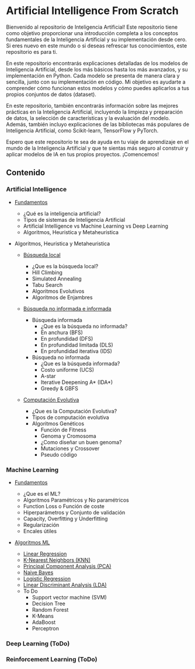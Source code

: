 # Artificial Intelligence From Scratch

Bienvenido al repositorio de Inteligencia Artificial! Este repositorio tiene como objetivo proporcionar una introducción completa a los conceptos fundamentales de la Inteligencia Artificial y su implementación desde cero. Si eres nuevo en este mundo o si deseas refrescar tus conocimientos, este repositorio es para ti.

En este repositorio encontrarás explicaciones detalladas de los modelos de Inteligencia Artificial, desde los más básicos hasta los más avanzados, y su implementación en Python. Cada modelo se presenta de manera clara y sencilla, junto con su implementación en código. Mi objetivo es ayudarte a comprender cómo funcionan estos modelos y cómo puedes aplicarlos a tus propios conjuntos de datos (dataset).

En este repositorio, también encontrarás información sobre las mejores prácticas en la Inteligencia Artificial, incluyendo la limpieza y preparación de datos, la selección de características y la evaluación del modelo. Además, también incluyo explicaciones de las bibliotecas más populares de Inteligencia Artificial, como Scikit-learn, TensorFlow y PyTorch.

Espero que este repositorio te sea de ayuda en tu viaje de aprendizaje en el mundo de la Inteligencia Artificial y que te sientas más seguro al construir y aplicar modelos de IA en tus propios proyectos. ¡Comencemos!

## Contenido

### Artificial Intelligence
* [Fundamentos](https://github.com/yeriel/Artificial_Intelligence_Collection/tree/main/Artificial_Intelligence)
  - ¿Qué es la inteligencia artificial?
  - Tipos de sistemas de Inteligencia Artificial
  - Artificial Intelligence vs Machine Learning vs Deep Learning
  - Algoritmos, Heuristica y Metaheuristica

* Algoritmos, Heuristica y Metaheuristica
  - [Búsqueda local](https://github.com/yeriel/Artificial_Intelligence_Collection/tree/main/Artificial_Intelligence/Busqueda%20local)
    * ¿Que es la búsqueda local?
    * Hill Climbing
    * Simulated Annealing
    * Tabu Search
    * Algoritmos Evolutivos
    * Algoritmos de Enjambres

  - [Búsqueda no informada e informada](https://github.com/yeriel/Artificial_Intelligence_Collection/tree/main/Artificial_Intelligence/Busqueda%20informada)
    * Búsqueda informada
      - ¿Que es la búsqueda no informada?
      - En anchura (BFS)
      - En profundidad (DFS)
      - En profundidad limitada (DLS)
      - En profundidad iterativa (IDS)
    * Búsqueda no informada
      - ¿Que es la búsqueda informada?
      - Costo uniforme (UCS)
      - A-star
      - Iterative Deepening A* (IDA*)
      - Greedy & GBFS

  - [Computación Evolutiva](https://github.com/yeriel/Artificial_Intelligence_Collection/tree/main/Artificial_Intelligence/Computacion%20evolutiva)
    - ¿Que es la Computación Evolutiva?
    - Tipos de computación evolutiva
    - Algoritmos Genéticos
      * Función de Fitness
      * Genoma y Cromosoma
      * ¿Como diseñar un buen genoma?
      * Mutaciones y Crossover
      * Pseudo código


### Machine Learning
* [Fundamentos](https://github.com/yeriel/Artificial_Intelligence_Collection/tree/main/Machine_learning)
  - ¿Que es el ML?
  - Algoritmos Paramétricos y No paramétricos
  - Function Loss o Función de coste
  - Hiperparámetros y Conjunto de validación
  - Capacity, Overfitting y Underfitting
  - Regularización
  - Encales útiles

* [Algoritmos ML](https://github.com/yeriel/Artificial_Intelligence_Collection/tree/main/Machine_learning/Algoritmos)
  - [Linear Regression](https://github.com/yeriel/Artificial_Intelligence_Collection/tree/main/Machine_learning/Algoritmos/Linear%20Regression) 
  - [K-Nearest Neighbors (KNN)](https://github.com/yeriel/Artificial_Intelligence_Collection/tree/main/Machine_learning/Algoritmos/KNN)
  - [Principal Component Analysis (PCA)](https://github.com/yeriel/Artificial_Intelligence_Collection/tree/main/Machine_learning/Algoritmos/PCA)
  - [Naive Bayes](https://github.com/yeriel/Artificial_Intelligence_Collection/tree/main/Machine_learning/Algoritmos/Naive%20Bayes)
  - [Logistic Regression](https://github.com/yeriel/Artificial_Intelligence_Collection/tree/main/Machine_learning/Algoritmos/Logistic%20Regression) 
  - [Linear Discriminant Analysis (LDA)]()

  * To Do
    - Support vector machine (SVM)
    - Decision Tree 
    - Random Forest 
    - K-Means 
    - AdaBoost
    - Perceptron 
    
### Deep Learning (ToDo)

### Reinforcement Learning (ToDo)
